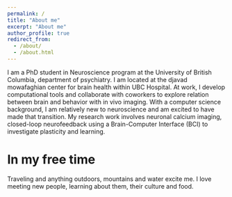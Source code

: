 ```yaml
---
permalink: /
title: "About me"
excerpt: "About me"
author_profile: true
redirect_from: 
  - /about/
  - /about.html
---
```


I am a PhD student in Neuroscience program at the University of British Columbia, department of psychiatry. I am located at the djavad mowafaghian center for brain health within UBC Hospital.
At work, I develop computational tools and collaborate with coworkers to explore relation between brain and behavior with in vivo imaging. With a computer science background, I am relatively new to neuroscience and am excited to have made that transition. My research work involves neuronal calcium imaging, closed-loop neurofeedback using a Brain-Computer Interface (BCI) to investigate plasticity and learning.

In my free time
======
Traveling and anything outdoors, mountains and water excite me. I love meeting new people, learning about them, their culture and food. 

